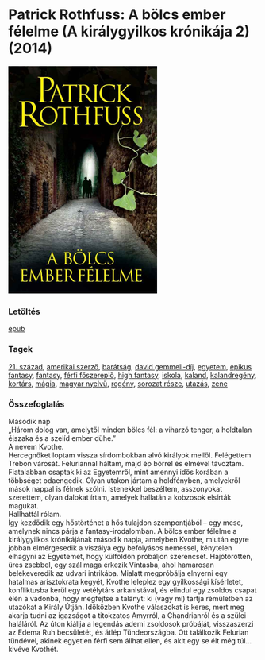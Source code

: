 # <a name="id_1029">Patrick Rothfuss: A bölcs ember félelme (A királygyilkos krónikája 2) (2014)</a>
<img src="https://github.com/BercziSandor/calibre_lib/raw/main/libs/main/Patrick%20Rothfuss/A%20bolcs%20ember%20felelme%20%281029%29/cover.jpg" alt="cover" width="300"/>

### Letöltés
[epub](https://github.com/BercziSandor/calibre_lib/raw/main/libs/main/Patrick%20Rothfuss/A%20bolcs%20ember%20felelme%20%281029%29/A%20bolcs%20ember%20felelme%20-%20Patrick%20Rothfuss.epub)

### Tagek
[21. század](https://github.com/berczisandor/calibre_lib/blob/main/libs/main/_tags/21.%20sz%c3%a1zad.md), [amerikai szerző](https://github.com/berczisandor/calibre_lib/blob/main/libs/main/_tags/amerikai%20szerz%c5%91.md), [barátság](https://github.com/berczisandor/calibre_lib/blob/main/libs/main/_tags/bar%c3%a1ts%c3%a1g.md), [david gemmell-díj](https://github.com/berczisandor/calibre_lib/blob/main/libs/main/_tags/david%20gemmell-d%c3%adj.md), [egyetem](https://github.com/berczisandor/calibre_lib/blob/main/libs/main/_tags/egyetem.md), [epikus fantasy](https://github.com/berczisandor/calibre_lib/blob/main/libs/main/_tags/epikus%20fantasy.md), [fantasy](https://github.com/berczisandor/calibre_lib/blob/main/libs/main/_tags/fantasy.md), [férfi főszereplő](https://github.com/berczisandor/calibre_lib/blob/main/libs/main/_tags/f%c3%a9rfi%20f%c5%91szerepl%c5%91.md), [high fantasy](https://github.com/berczisandor/calibre_lib/blob/main/libs/main/_tags/high%20fantasy.md), [iskola](https://github.com/berczisandor/calibre_lib/blob/main/libs/main/_tags/iskola.md), [kaland](https://github.com/berczisandor/calibre_lib/blob/main/libs/main/_tags/kaland.md), [kalandregény](https://github.com/berczisandor/calibre_lib/blob/main/libs/main/_tags/kalandreg%c3%a9ny.md), [kortárs](https://github.com/berczisandor/calibre_lib/blob/main/libs/main/_tags/kort%c3%a1rs.md), [mágia](https://github.com/berczisandor/calibre_lib/blob/main/libs/main/_tags/m%c3%a1gia.md), [magyar nyelvű](https://github.com/berczisandor/calibre_lib/blob/main/libs/main/_tags/magyar%20nyelv%c5%b1.md), [regény](https://github.com/berczisandor/calibre_lib/blob/main/libs/main/_tags/reg%c3%a9ny.md), [sorozat része](https://github.com/berczisandor/calibre_lib/blob/main/libs/main/_tags/sorozat%20r%c3%a9sze.md), [utazás](https://github.com/berczisandor/calibre_lib/blob/main/libs/main/_tags/utaz%c3%a1s.md), [zene](https://github.com/berczisandor/calibre_lib/blob/main/libs/main/_tags/zene.md)

### Összefoglalás
<div>
<p>Második ​nap<br>„Három dolog van, amelytől minden bölcs fél: a viharzó tenger, a holdtalan éjszaka és a szelíd ember dühe.”<br>A nevem Kvothe.<br>Hercegnőket loptam vissza sírdombokban alvó királyok mellől. Felégettem Trebon városát. Feluriannal háltam, majd ép bőrrel és elmével távoztam. Fiatalabban csaptak ki az Egyetemről, mint amennyi idős korában a többséget odaengedik. Olyan utakon jártam a holdfényben, amelyekről mások nappal is félnek szólni. Istenekkel beszéltem, asszonyokat szerettem, olyan dalokat írtam, amelyek hallatán a kobzosok elsírták magukat.<br>Hallhattál rólam.<br>Így kezdődik egy hőstörténet a hős tulajdon szempontjából – egy mese, amelynek nincs párja a fantasy-irodalomban. A bölcs ember félelme a királygyilkos krónikájának második napja, amelyben Kvothe, miután egyre jobban elmérgesedik a viszálya egy befolyásos nemessel, kénytelen elhagyni az Egyetemet, hogy külföldön próbáljon szerencsét. Hajótörötten, üres zsebbel, egy szál maga érkezik Vintasba, ahol hamarosan belekeveredik az udvari intrikába. Mialatt megpróbálja elnyerni egy hatalmas arisztokrata kegyét, Kvothe leleplez egy gyilkossági kísérletet, konfliktusba kerül egy vetélytárs arkanistával, és elindul egy zsoldos csapat élén a vadonba, hogy megfejtse a talányt: ki (vagy mi) tartja rémületben az utazókat a Király Útján. Időközben Kvothe válaszokat is keres, mert meg akarja tudni az igazságot a titokzatos Amyrról, a Chandrianról és a szülei haláláról. Az úton kiállja a legendás ademi zsoldosok próbáját, visszaszerzi az Edema Ruh becsületét, és átlép Tündeországba. Ott találkozik Felurian tündével, akinek egyetlen férfi sem állhat ellen, és akit egy se élt még túl… kivéve Kvothét.</p></div>


